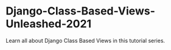 # Django-Class-Based-Views-Unleashed-2021
Learn all about Django Class Based Views in this tutorial series.

